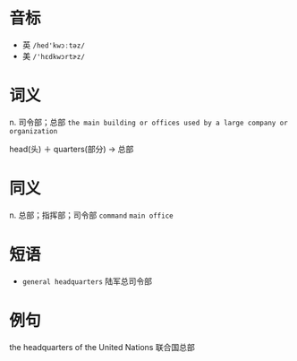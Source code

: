 # 音标

- 英 `/hed'kwɔːtəz/`
- 美 `/'hɛdkwɔrtɚz/`

# 词义

n. 司令部；总部
`the main building or offices used by a large company or organization`



head(头) ＋ quarters(部分) → 总部

# 同义

n. 总部；指挥部；司令部
`command` `main office`

# 短语

- `general headquarters` 陆军总司令部

# 例句

the headquarters of the United Nations
联合国总部


